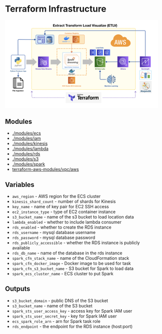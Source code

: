 # Terraform Infrastructure

![AWS Infrastructure](../docs/images/ScrumptiousDataPipeline.png)

## Modules

* [./modules/ecs](./modules/ecs/README.md)
* [./modules/iam](./modules/iam/README.md)
* [./modules/kinesis](./modules/kinesis/README.md)
* [./modules/lambda](./modules/lambda/README.md)
* [./modules/rds](./modules/rds/README.md)
* [./modules/s3](./modules/s3/README.md)
* [./modules/spark](./modules/spark/README.md)
* [terraform-aws-modules/vpc/aws](https://registry.terraform.io/modules/terraform-aws-modules/vpc/aws/latest)

## Variables

* `aws_region` - AWS region for the ECS cluster
* `kinesis_shard_count` - number of shards for Kinesis
* `key_name` - name of key pair for EC2 SSH access
* `ec2_instance_type` - type of EC2 container instance
* `s3_bucket_name` - name of the s3 bucket to load location data
* `lambda_enabled` - whether to include lambda consumer
* `rds_enabled` - whether to create the RDS instance
* `rds_username` - mysql database username
* `rds_password` - mysql database password
* `rds_publicly_accessible` - whether the RDS instance is publicly available
* `rds_db_name` - name of the database in the rds instance
* `spark_cfn_stack_name` - name of the CloudFormation stack
* `spark_cfn_docker_image` - Docker image to be used for task
* `spark_cfn_s3_bucket_name` - S3 bucket for Spark to load data
* `spark_ecs_cluster_name` - ECS cluster to put Spark

## Outputs

* `s3_bucket_domain` - public DNS of the S3 bucket
* `s3_bucket_name` - name of the S3 bucket
* `spark_sts_user_access_key` - access key for Spark IAM user
* `spark_sts_user_secret_key` - key for Spark IAM user
* `ecs_spark_role_arn` - arn for Spark task role
* `rds_endpoint` - the endpoint for the RDS instance (host:port)
